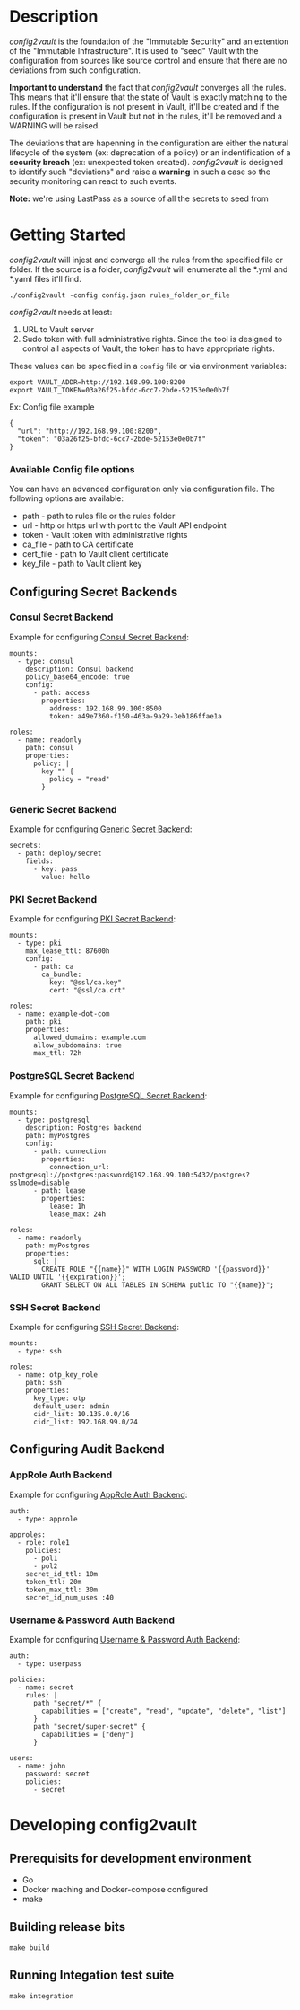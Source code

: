 # Description

  _config2vault_ is the foundation of the "Immutable Security" and an extention of the "Immutable Infrastructure".
It is used to "seed" Vault with the configuration from sources like source control and ensure that there are no
deviations from such configuration.

**Important to understand** the fact that _config2vault_ converges all the rules. This means that it'll ensure that
the state of Vault is exactly matching to the rules. If the configuration is not present in Vault, it'll be created
and if the configuration is present in Vault but not in the rules, it'll be removed and a WARNING will be raised.
 
  The deviations that are hapenning in the configuration are either the natural lifecycle of the system
(ex: deprecation of a policy) or an indentification of a **security breach** (ex: unexpected token created).
 _config2vault_ is designed to identify such "deviations" and raise a **warning** in such a case so the security
 monitoring can react to such events.
 
 **Note:** we're using LastPass as a source of all the secrets to seed from
 
 # Getting Started
 
 _config2vault_ will injest and converge all the rules from the specified file or folder. If the source is a folder, 
 _config2vault_ will enumerate all the *.yml and *.yaml files it'll find.
 
 ```
 ./config2vault -config config.json rules_folder_or_file
 ```
 
 _config2vault_ needs at least:
  1. URL to Vault server
  1. Sudo token with full administrative rights. Since the tool is designed to control all aspects of Vault, the 
  token has to have appropriate rights.  
 
 These values can be specified in a ```config``` file or via environment variables:
 
 ```
 export VAULT_ADDR=http://192.168.99.100:8200
 export VAULT_TOKEN=03a26f25-bfdc-6cc7-2bde-52153e0e0b7f
 ```
 
Ex: Config file example
 ```
 {
   "url": "http://192.168.99.100:8200",
   "token": "03a26f25-bfdc-6cc7-2bde-52153e0e0b7f"
 }
 ```
 
 ### Available Config file options
 
 You can have an advanced configuration only via configuration file. The following options are available:
 
 * path - path to rules file or the rules folder
 * url - http or https url with port to the Vault API endpoint
 * token - Vault token with administrative rights
 * ca_file - path to CA certificate
 * cert_file - path to Vault client certificate
 * key_file - path to Vault client key

## Configuring Secret Backends

### Consul Secret Backend

Example for configuring [Consul Secret Backend](https://www.vaultproject.io/docs/secrets/consul/index.html):

```
mounts:
  - type: consul
    description: Consul backend
    policy_base64_encode: true
    config:
      - path: access
        properties:
          address: 192.168.99.100:8500
          token: a49e7360-f150-463a-9a29-3eb186ffae1a
          
roles:
  - name: readonly
    path: consul
    properties:
      policy: |
        key "" {
          policy = "read"
        }
```

### Generic Secret Backend

Example for configuring [Generic Secret Backend](https://www.vaultproject.io/docs/secrets/generic/index.html):

```
secrets:
  - path: deploy/secret
    fields:
      - key: pass
        value: hello
```

### PKI Secret Backend

Example for configuring [PKI Secret Backend](https://www.vaultproject.io/docs/secrets/pki/index.html):

```
mounts:
  - type: pki
    max_lease_ttl: 87600h
    config:
      - path: ca
        ca_bundle:
          key: "@ssl/ca.key"
          cert: "@ssl/ca.crt"
          
roles:
  - name: example-dot-com
    path: pki
    properties:
      allowed_domains: example.com
      allow_subdomains: true
      max_ttl: 72h
```

### PostgreSQL Secret Backend

Example for configuring [PostgreSQL Secret Backend](https://www.vaultproject.io/docs/secrets/postgresql/index.html):

```
mounts:
  - type: postgresql
    description: Postgres backend
    path: myPostgres
    config:
      - path: connection
        properties:
          connection_url: postgresql://postgres:password@192.168.99.100:5432/postgres?sslmode=disable
      - path: lease
        properties:
          lease: 1h
          lease_max: 24h
          
roles:
  - name: readonly
    path: myPostgres
    properties:
      sql: |
        CREATE ROLE "{{name}}" WITH LOGIN PASSWORD '{{password}}' VALID UNTIL '{{expiration}}';
        GRANT SELECT ON ALL TABLES IN SCHEMA public TO "{{name}}";
```

### SSH Secret Backend

Example for configuring [SSH Secret Backend](https://www.vaultproject.io/docs/secrets/ssh/index.html):

```
mounts:
  - type: ssh
  
roles:
  - name: otp_key_role
    path: ssh
    properties:
      key_type: otp
      default_user: admin
      cidr_list: 10.135.0.0/16
      cidr_list: 192.168.99.0/24
```

## Configuring Audit Backend
 
### AppRole Auth Backend

Example for configuring [AppRole Auth Backend](https://www.vaultproject.io/docs/auth/approle.html):

```
auth:
  - type: approle
  
approles:
  - role: role1
    policies:
      - pol1
      - pol2
    secret_id_ttl: 10m
    token_ttl: 20m
    token_max_ttl: 30m
    secret_id_num_uses :40
```

### Username & Password Auth Backend 

Example for configuring [Username & Password Auth Backend](https://www.vaultproject.io/docs/auth/userpass.html):

```
auth:
  - type: userpass
  
policies:
  - name: secret
    rules: |
      path "secret/*" {
        capabilities = ["create", "read", "update", "delete", "list"]
      }
      path "secret/super-secret" {
        capabilities = ["deny"]
      }
      
users:
  - name: john
    password: secret
    policies:
      - secret
```

# Developing config2vault
## Prerequisits for development environment

* Go
* Docker maching and Docker-compose configured
* make

## Building release bits

```
make build
```

## Running Integation test suite

```
make integration
```
